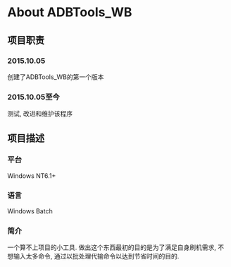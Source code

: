 # About ADBTools_WB

## 项目职责

### 2015.10.05

创建了ADBTools_WB的第一个版本

### 2015.10.05至今

测试, 改进和维护该程序

## 项目描述

### 平台  

Windows NT6.1+

### 语言  

Windows Batch

### 简介  

一个算不上项目的小工具. 做出这个东西最初的目的是为了满足自身刷机需求, 不想输入太多命令, 通过以批处理代输命令以达到节省时间的目的.
